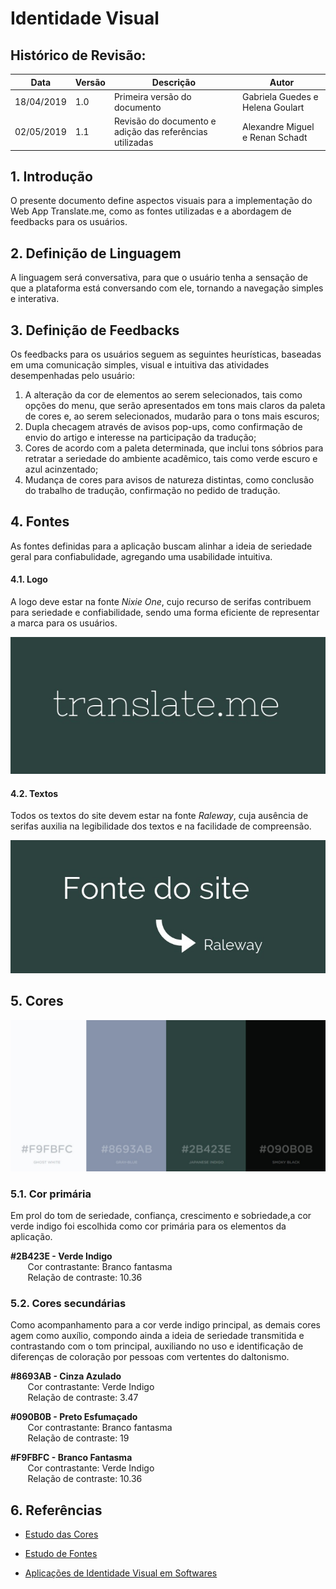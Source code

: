 # Identidade Visual

## Histórico de Revisão:
| Data | Versão | Descrição | Autor |
|---|---|---|---|
| 18/04/2019 | 1.0 | Primeira versão do documento|Gabriela Guedes e Helena Goulart|
| 02/05/2019 | 1.1 | Revisão do documento e adição das referências utilizadas | Alexandre Miguel e Renan Schadt |


## 1. Introdução
O presente documento define aspectos visuais para a implementação do Web App Translate.me, como as fontes utilizadas e a abordagem de feedbacks para os usuários. 

## 2. Definição de Linguagem
A linguagem será conversativa, para que o usuário tenha a sensação de que a plataforma está conversando com ele, tornando a navegação simples e interativa.

## 3. Definição de Feedbacks

Os feedbacks para os usuários seguem as seguintes heurísticas, baseadas em uma comunicação simples, visual e intuitiva das atividades desempenhadas pelo usuário:

1. A alteração da cor de elementos ao serem selecionados, tais como opções do menu, que serão apresentados em tons mais claros da paleta de cores e, ao serem selecionados, mudarão para o tons mais escuros;  
2. Dupla checagem através de avisos pop-ups, como confirmação de envio do artigo e interesse na participação da tradução;  
3. Cores de acordo com a paleta determinada, que inclui tons sóbrios para retratar a seriedade do ambiente acadêmico, tais como verde escuro e azul acinzentado;
4. Mudança de cores para avisos de natureza distintas, como conclusão do trabalho de tradução, confirmação no pedido de tradução.

## 4. Fontes

As fontes definidas para a aplicação buscam alinhar a ideia de seriedade geral para confiabulidade, agregando uma usabilidade intuitiva.

#### 4.1. Logo

A logo deve estar na fonte *Nixie One*, cujo recurso de serifas contribuem para seriedade e confiabilidade, sendo uma forma eficiente de representar a marca para os usuários.

![logo](../../assets/documentos/projeto/id_visual_logo.jpeg)


#### 4.2. Textos

Todos os textos do site devem estar na fonte *Raleway*, cuja ausência de serifas auxilia na legibilidade dos textos e na facilidade de compreensão.

![fonte](../../assets/documentos/projeto/id_visual_fonte.jpeg)


## 5. Cores
![cores](../../assets/documentos/projeto/id_visual_cores.jpeg)

### 5.1. **Cor primária**

Em prol do tom de seriedade, confiança, crescimento e sobriedade,a cor verde indigo foi escolhida como cor primária para os elementos da aplicação.

**#2B423E - Verde Indigo**  
&nbsp;&nbsp;&nbsp;&nbsp;&nbsp;&nbsp; Cor contrastante: Branco fantasma  
&nbsp;&nbsp;&nbsp;&nbsp;&nbsp;&nbsp; Relação de contraste: 10.36  

### 5.2. **Cores secundárias**

Como acompanhamento para a cor verde indigo principal, as demais cores agem como auxílio, compondo ainda a ideia de seriedade transmitida e contrastando com o tom principal, auxiliando no uso e identificação de diferenças de coloração por pessoas com vertentes do daltonismo.

**#8693AB - Cinza Azulado**  
&nbsp;&nbsp;&nbsp;&nbsp;&nbsp;&nbsp; Cor contrastante: Verde Indigo  
&nbsp;&nbsp;&nbsp;&nbsp;&nbsp;&nbsp; Relação de contraste: 3.47

**#090B0B - Preto Esfumaçado**  
&nbsp;&nbsp;&nbsp;&nbsp;&nbsp;&nbsp; Cor contrastante: Branco fantasma  
&nbsp;&nbsp;&nbsp;&nbsp;&nbsp;&nbsp; Relação de contraste: 19

**#F9FBFC - Branco Fantasma**  
&nbsp;&nbsp;&nbsp;&nbsp;&nbsp;&nbsp; Cor contrastante: Verde Indigo   
&nbsp;&nbsp;&nbsp;&nbsp;&nbsp;&nbsp; Relação de contraste: 10.36  

## 6. Referências

- [Estudo das Cores](https://www.helpscout.com/blog/psychology-of-color/)

- [Estudo de Fontes](https://medium.com/design-ibm/how-fonts-influence-what-users-think-of-your-product-238874c593d7)

- [Aplicações de Identidade Visual em Softwares](https://www.lucidpress.com/blog/the-7-key-elements-of-brand-identity-design)
